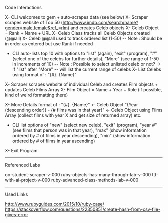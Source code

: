 Code Interactions

X- CLI welcomes to gem + auto-scrapes data (see below)
X- Scraper scrapes website of Top 50 (http://www.imdb.com/search/name?gender=male,female&ref_=rlm) and creates Celeb objects
X- Celeb Object = Rank + Name + URL
X- Celeb Class tracks all Celeb Objects created (@@all)
X- Celeb @@all used to track ordered list (1-50) -- Note : Should be in order as entered but use Rank if needed

- CLI auto-lists top 10 with options to "list" (again), "exit" (program), "#" (select one of the celebs for further details), "More" (see range of 1-50 in increments of 10) -- Note : Possible to select unlisted celeb or not?
  -> If "list" after "More" -- will list the current range of celebs
X- List Celebs using format of : "{#}. {Name}"

X- Scraper scrapes website of individual Celeb and creates Film objects + updates Celeb Films Array
X- Film Object = Name + Year + Role (if possible, kind of weird formatting there)

X- More Details format of :
  "{#}. {Name}" <- Celeb Object
  "{Year (descending order)} - {# films was in that year}" <- Celeb Object using Films Array (collect films with year X and get size of returned array)
  etc.
  - CLI list options of "new" (select new celeb), "exit" (program), "year #" (see films that person was in that year), "max" (show information ordered by # of films in year descending), "min" (show information ordered by # of films in year ascending)

X- Exit Program

-------
Referenced Labs

oo-student-scraper-v-000
ruby-objects-has-many-through-lab-v-000
ttt-with-ai-project-v-000
ruby-advanced-class-methods-lab-v-000


-------
Used Links

http://www.rubyguides.com/2015/10/ruby-case/
https://stackoverflow.com/questions/22350851/create-hash-from-csv-file-gives-error
